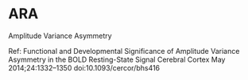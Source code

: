 ARA
===

Amplitude Variance Asymmetry


Ref: Functional and Developmental Significance of Amplitude Variance Asymmetry in the BOLD Resting-State Signal
     Cerebral Cortex May 2014;24:1332–1350 doi:10.1093/cercor/bhs416
